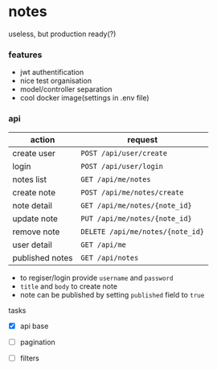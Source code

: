 # notes
useless, but production ready(?)

### features
* jwt authentification
* nice test organisation
* model/controller separation
* cool docker image(settings in .env file)

### api
action      | request
----------- | ---------------
create user		| `POST /api/user/create`
login	    	| `POST /api/user/login`
notes list  	| `GET /api/me/notes`
create note 	| `POST /api/me/notes/create`
note detail 	| `GET /api/me/notes/{note_id}`
update note 	| `PUT /api/me/notes/{note_id}`
remove note 	| `DELETE /api/me/notes/{note_id}`
user detail 	| `GET /api/me`
published notes | `GET /api/notes`

* to regiser/login provide `username` and `password`
* `title` and `body` to create note
* note can be published by setting `published` field to `true`

tasks
* [x] api base
* [ ] pagination
* [ ] filters

